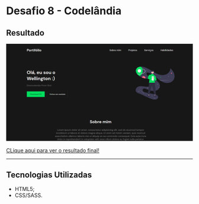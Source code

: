 # Desafio 8 - Codelândia

## Resultado

![Resultado final](./image/result.png)

[CLique aqui para ver o resultado final!](https://wellsantoss.github.io/desafios-codelandia/desafio8/index.html)

---

## Tecnologias Utilizadas

- HTML5;
- CSS/SASS.
